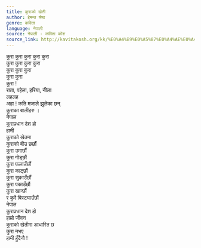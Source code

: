 ```yaml
---
title: कुराको खेती
author: हेमन्त श्रेष्ठ
genre: कविता
language: नेपाली
source: नेपाली - कविता कोश
source_link: http://kavitakosh.org/kk/%E0%A4%B9%E0%A5%87%E0%A4%AE%E0%A4%A8%E0%A5%8D%E0%A4%A4_%E0%A4%B6%E0%A5%8D%E0%A4%B0%E0%A5%87%E0%A4%B7%E0%A5%8D%E0%A4%A0
---
```


कुरा कुरा कुरा कुरा कुरा  
कुरा कुरा कुरा कुरा  
कुरा कुरा कुरा  
कुरा कुरा  
कुरा !  
राता, पहेला, हरिया, नीला  
लहलह  
अहा ! कति मजाले झुलेका छन्  
कुराका बालीहरु ।  
नेपाल  
कुराप्रधान देश हो  
हामी  
कुराको खेतमा  
कुराको बीउ छर्छौं  
कुरा उमार्छौं  
कुरा गोड्छौं  
कुरा फलाउँछौं  
कुरा काट्छौं  
कुरा सुकाउँछौं  
कुरा पकाउँछौं  
कुरा खान्छौं  
र कुरै बिस्ट्याउँछौं  
नेपाल  
कुराप्रधान देश हो  
हाम्रो जीवन  
कुराको खेतीमा आधारित छ  
कुरा नभए  
हामी हुँदैनौ !
